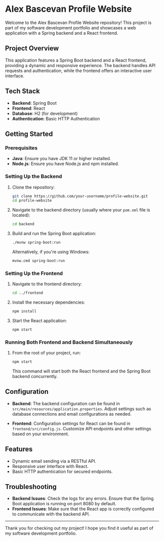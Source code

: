 # Alex Bascevan Profile Website

Welcome to the Alex Bascevan Profile Website repository! This project is part of my software development portfolio and showcases a web application with a Spring backend and a React frontend.

## Project Overview

This application features a Spring Boot backend and a React frontend, providing a dynamic and responsive experience. The backend handles API requests and authentication, while the frontend offers an interactive user interface.

## Tech Stack

- **Backend**: Spring Boot
- **Frontend**: React
- **Database**: H2 (for development)
- **Authentication**: Basic HTTP Authentication

## Getting Started

### Prerequisites

- **Java**: Ensure you have JDK 11 or higher installed.
- **Node.js**: Ensure you have Node.js and npm installed.

### Setting Up the Backend

1. Clone the repository:
    ```bash
    git clone https://github.com/your-username/profile-website.git
    cd profile-website
    ```

2. Navigate to the backend directory (usually where your `pom.xml` file is located):
    ```bash
    cd backend
    ```

3. Build and run the Spring Boot application:
    ```bash
    ./mvnw spring-boot:run
    ```

    Alternatively, if you're using Windows:
    ```bash
    mvnw.cmd spring-boot:run
    ```

### Setting Up the Frontend

1. Navigate to the frontend directory:
    ```bash
    cd ../frontend
    ```

2. Install the necessary dependencies:
    ```bash
    npm install
    ```

3. Start the React application:
    ```bash
    npm start
    ```

### Running Both Frontend and Backend Simultaneously

1. From the root of your project, run:
    ```bash
    npm start
    ```

    This command will start both the React frontend and the Spring Boot backend concurrently.

## Configuration

- **Backend**: The backend configuration can be found in `src/main/resources/application.properties`. Adjust settings such as database connections and email configurations as needed.

- **Frontend**: Configuration settings for React can be found in `frontend/src/config.js`. Customize API endpoints and other settings based on your environment.

## Features

- Dynamic email sending via a RESTful API.
- Responsive user interface with React.
- Basic HTTP authentication for secured endpoints.

## Troubleshooting

- **Backend Issues**: Check the logs for any errors. Ensure that the Spring Boot application is running on port 8080 by default.
- **Frontend Issues**: Make sure that the React app is correctly configured to communicate with the backend API.

---

Thank you for checking out my project! I hope you find it useful as part of my software development portfolio.
